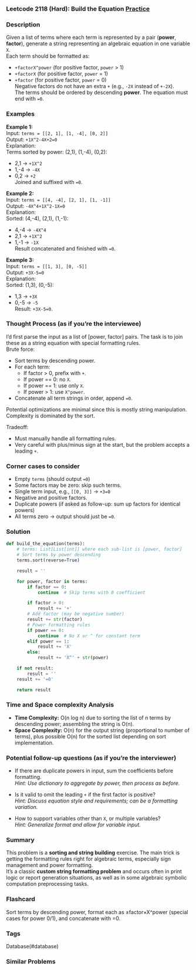 ### Leetcode 2118 (Hard): Build the Equation [Practice](https://leetcode.com/problems/build-the-equation)

### Description  
Given a list of terms where each term is represented by a pair (**power**, **factor**), generate a string representing an algebraic equation in one variable `X`.  
Each term should be formatted as:  
- `+factorX^power` (for positive factor, `power` > 1)  
- `+factorX` (for positive factor, `power` = 1)  
- `+factor` (for positive factor, `power` = 0)  
Negative factors do not have an extra `+` (e.g., `-2X` instead of `+-2X`).  
The terms should be ordered by descending **power**. The equation must end with `=0`.

### Examples  

**Example 1:**  
Input: `terms = [[2, 1], [1, -4], [0, 2]]`  
Output: `+1X^2-4X+2=0`  
Explanation:  
Terms sorted by power: (2,1), (1,-4), (0,2):  
- 2,1 → `+1X^2`  
- 1,-4 → `-4X`  
- 0,2  → `+2`  
Joined and suffixed with `=0`.

**Example 2:**  
Input: `terms = [[4, -4], [2, 1], [1, -1]]`  
Output: `-4X^4+1X^2-1X=0`  
Explanation:  
Sorted: (4,-4), (2,1), (1,-1):  
- 4,-4 → `-4X^4`  
- 2,1  → `+1X^2`  
- 1,-1 → `-1X`  
Result concatenated and finished with `=0`.

**Example 3:**  
Input: `terms = [[1, 3], [0, -5]]`  
Output: `+3X-5=0`  
Explanation:  
Sorted: (1,3), (0,-5):  
- 1,3 → `+3X`  
- 0,-5 → `-5`  
Result: `+3X-5=0`.

### Thought Process (as if you’re the interviewee)  
I’d first parse the input as a list of [power, factor] pairs. The task is to join these as a string equation with special formatting rules.  
Brute force:  
- Sort terms by descending power.
- For each term:  
   - If factor > 0, prefix with `+`.
   - If power == 0: no `X`.
   - If power == 1: use only `X`.
   - If power > 1: use `X^power`.
- Concatenate all term strings in order, append `=0`.

Potential optimizations are minimal since this is mostly string manipulation. Complexity is dominated by the sort.

Tradeoff:  
- Must manually handle all formatting rules.
- Very careful with plus/minus sign at the start, but the problem accepts a leading `+`.

### Corner cases to consider  
- Empty `terms` (should output `=0`)
- Some factors may be zero: skip such terms.
- Single term input, e.g., `[[0, 3]]` → `+3=0`
- Negative and positive factors.
- Duplicate powers (if asked as follow-up: sum up factors for identical powers)
- All terms zero → output should just be `=0`.

### Solution

```python
def build_the_equation(terms):
    # terms: List[List[int]] where each sub-list is [power, factor]
    # Sort terms by power descending
    terms.sort(reverse=True)

    result = ''

    for power, factor in terms:
        if factor == 0:
            continue  # Skip terms with 0 coefficient

        if factor > 0:
            result += '+'
        # Add factor (may be negative number)
        result += str(factor)
        # Power formatting rules
        if power == 0:
            continue  # No X or ^ for constant term
        elif power == 1:
            result += 'X'
        else:
            result += 'X^' + str(power)

    if not result:
        result = ''
    result += '=0'

    return result
```

### Time and Space complexity Analysis  

- **Time Complexity:** O(n log n) due to sorting the list of n terms by descending power; assembling the string is O(n).
- **Space Complexity:** O(n) for the output string (proportional to number of terms), plus possible O(n) for the sorted list depending on sort implementation.

### Potential follow-up questions (as if you’re the interviewer)  

- If there are duplicate powers in input, sum the coefficients before formatting.  
  *Hint: Use dictionary to aggregate by power, then process as before.*

- Is it valid to omit the leading `+` if the first factor is positive?  
  *Hint: Discuss equation style and requirements; can be a formatting variation.*

- How to support variables other than `X`, or multiple variables?  
  *Hint: Generalize format and allow for variable input.*

### Summary
This problem is a **sorting and string building** exercise. The main trick is getting the formatting rules right for algebraic terms, especially sign management and power formatting.  
It’s a classic **custom string formatting problem** and occurs often in print logic or report generation situations, as well as in some algebraic symbolic computation preprocessing tasks.


### Flashcard
Sort terms by descending power, format each as ±factor×X^power (special cases for power 0/1), and concatenate with =0.

### Tags
Database(#database)

### Similar Problems
